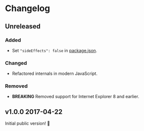 # Changelog

## Unreleased

### Added

- Set `"sideEffects": false` in [package.json](./package.json).

### Changed

- Refactored internals in modern JavaScript.

### Removed

- **BREAKING** Removed support for Internet Explorer 8 and earlier.

## v1.0.0 2017-04-22

Initial public version! :tada:
